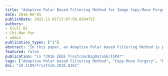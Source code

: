 ```yaml
---
title: "Adaptive Polar Based Filtering Method for Image Copy-Move Forgery Detection"
date: 2016-08-01
publishDate: 2022-11-01T13:07:56.829475Z
authors:
- Xiuli Bi
- Chi-Man Pun
- admin
publication_types: ["1"]
abstract: "In this paper, an Adaptive Polar based Filtering Method is proposed for image copy-move forgery detection. In order to improve the performance of detection method, the post-processing of the matching results is worth being focused on. To filter out the redundant pixels from the initially matched pixels, two pixels sets-Symmetrical Matched Pixels set and Unsymmetrical Matched Pixels set, are extracted from the matched pixel pairs, furthermore, the polar distributions of the two sets are calculated respectively. Then, the filtering thresholds can be adaptively calculated according to the polar distribution, thus the redundant pixels can be filtered out accordingly. Finally, some morphological operations are applied to the remained pixels to generate the detected forged regions. Experimental results show that the proposed scheme can achieve much better detection results compared with the existing state-of-the-art copy-move forgery detection methods."
featured: false
publication: "in *2016 IEEE Trustcom/BigDataSE/ISPA*"
tags: ["Adaptive Polar based Filtering Method", "Copy-Move Forgery", "Polar Distribution"]
doi: "10.1109/TrustCom.2016.0161"
---
```


